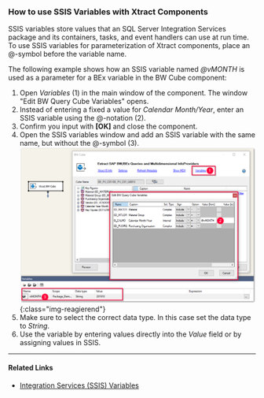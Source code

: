 ### How to use SSIS Variables with Xtract Components

SSIS variables store values that an SQL Server Integration Services package and its containers, tasks, and event handlers can use at run time.<br>
To use SSIS variables for parameterization of Xtract components, place an @-symbol before the variable name.


The following example shows how an SSIS variable named *@vMONTH* is used as a parameter for a BEx variable in the BW Cube component:

1. Open *Variables* (1) in the main window of the component. The window "Edit BW Query Cube Variables" opens.<br>
2. Instead of entering a fixed a value for *Calendar Month/Year*, enter an SSIS variable using the @-notation (2).<br>
3. Confirm you input with **[OK]** and close the component.
4. Open the SSIS variables window and add an SSIS variable with the same name, but without the @-symbol (3).
![Variables](/img/content/xis/xis_vars.png){:class="img-reagierend"}
5. Make sure to select the correct data type. In this case set the data type to *String*.
6. Use the variable by entering values directly into the *Value* field or by assigning values in SSIS. <br>

******
#### Related Links

- [Integration Services (SSIS) Variables](https://docs.microsoft.com/en-us/sql/integration-services/integration-services-ssis-variables?view=sql-server-ver15)